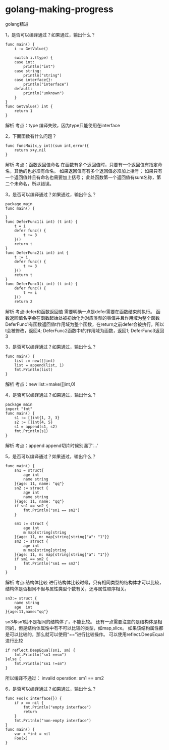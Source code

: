 # golang-making-progress
golang精进

1，是否可以编译通过？如果通过，输出什么？
``` golang
func main() {
	i := GetValue()

	switch i.(type) {
	case int:
		println("int")
	case string:
		println("string")
	case interface{}:
		println("interface")
	default:
		println("unknown")
	}
}
func GetValue() int {
	return 1
}
```
解析
考点：type
编译失败，因为type只能使用在interface

2，下面函数有什么问题？
``` golang
func funcMui(x,y int)(sum int,error){
    return x+y,nil
}
```
解析
考点：函数返回值命名
在函数有多个返回值时，只要有一个返回值有指定命名，其他的也必须有命名。 如果返回值有有多个返回值必须加上括号； 如果只有一个返回值并且有命名也需要加上括号； 此处函数第一个返回值有sum名称，第二个未命名，所以错误。

3，是否可以编译通过？如果通过，输出什么？
``` golang
package main
func main() {

}
func DeferFunc1(i int) (t int) {
    t = i
    defer func() {
        t += 3
    }()
    return t
}
func DeferFunc2(i int) int {
    t := i
    defer func() {
        t += 3
    }()
    return t
}
func DeferFunc3(i int) (t int) {
    defer func() {
        t += i
    }()
    return 2
```
解析
考点:defer和函数返回值
需要明确一点是defer需要在函数结束前执行。 函数返回值名字会在函数起始处被初始化为对应类型的零值并且作用域为整个函数 DeferFunc1有函数返回值t作用域为整个函数，在return之前defer会被执行，所以t会被修改，返回4; DeferFunc2函数中t的作用域为函数，返回1; DeferFunc3返回3

3，是否可以编译通过？如果通过，输出什么？
``` golang
func main() {
    list := new([]int)
    list = append(list, 1)
    fmt.Println(list)
}
```
解析
考点：new
list:=make([]int,0)

4，是否可以编译通过？如果通过，输出什么？
``` golang
package main
import "fmt"
func main() {
    s1 := []int{1, 2, 3}
    s2 := []int{4, 5}
    s1 = append(s1, s2)
    fmt.Println(s1)
}
```
解析
考点：append
append切片时候别漏了'...'

5，是否可以编译通过？如果通过，输出什么？
``` golang
func main() {
    sn1 = struct{
        age int
        name string
    }{age: 11, name: "qq"}
    sn2 := struct {
        age int 
        name string
    }{age: 11, name: "qq"}
    if sn1 == sn2 {
        fmt.Println("sn1 == sn2")
    }

    sm1 := struct {
        age int
        m map[string]string
    }{age: 11, m: map[string]string{"a": "1"}}
    sm2 := struct {
        age int
        m map[string]string
    }{age: 11, m: map[string]string{"a": "1"}}
    if sm1 == sm2 {
        fmt.Println("sm1 == sm2")
    }
}
```
解析
考点:结构体比较
进行结构体比较时候，只有相同类型的结构体才可以比较，结构体是否相同不但与属性类型个数有关，还与属性顺序相关。
``` golang
sn3:= struct {
    name string
    age  int
}{age:11,name:"qq"}
```
sn3与sn1就不是相同的结构体了，不能比较。 还有一点需要注意的是结构体是相同的，但是结构体属性中有不可以比较的类型，如map,slice。 如果该结构属性都是可以比较的，那么就可以使用“==”进行比较操作。
可以使用reflect.DeepEqual进行比较
``` golang
if reflect.DeepEqual(sn1, sm) {
    fmt.Println("sn1 ==sm")
}else {
    fmt.Println("sn1 !=sm")
}
```
所以编译不通过： invalid operation: sm1 == sm2

6，是否可以编译通过？如果通过，输出什么？
``` golang
func Foo(x interface{}) {
    if x == nil {
        fmt.Println("empty interface")
        return
    }
    fmt.Pritnln("non-empty interface")
}
func main() {
    var x *int = nil
    Foo(x)
}
```